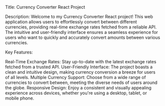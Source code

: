 Title: Currency Converter React Project

Description:
Welcome to my Currency Converter React project! This web application allows users to effortlessly convert between different currencies, providing real-time exchange rates fetched from a reliable API. The intuitive and user-friendly interface ensures a seamless experience for users who want to quickly and accurately convert amounts between various currencies.

Key Features:

Real-Time Exchange Rates: Stay up-to-date with the latest exchange rates fetched from a trusted API.
User-Friendly Interface: The project boasts a clean and intuitive design, making currency conversion a breeze for users of all levels.
Multiple Currency Support: Choose from a wide range of currencies to convert between, meeting the diverse needs of users around the globe.
Responsive Design: Enjoy a consistent and visually appealing experience across devices, whether you're using a desktop, tablet, or mobile phone.

